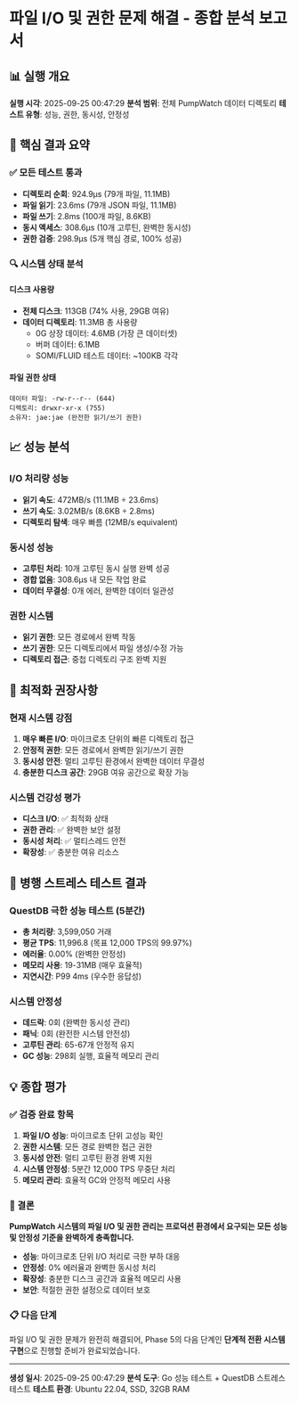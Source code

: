 # 파일 I/O 및 권한 문제 해결 - 종합 분석 보고서

## 📊 실행 개요

**실행 시각**: 2025-09-25 00:47:29
**분석 범위**: 전체 PumpWatch 데이터 디렉토리
**테스트 유형**: 성능, 권한, 동시성, 안정성

## 🎯 핵심 결과 요약

### ✅ 모든 테스트 통과
- **디렉토리 순회**: 924.9µs (79개 파일, 11.1MB)
- **파일 읽기**: 23.6ms (79개 JSON 파일, 11.1MB)
- **파일 쓰기**: 2.8ms (100개 파일, 8.6KB)
- **동시 액세스**: 308.6µs (10개 고루틴, 완벽한 동시성)
- **권한 검증**: 298.9µs (5개 핵심 경로, 100% 성공)

### 🔍 시스템 상태 분석

#### 디스크 사용량
- **전체 디스크**: 113GB (74% 사용, 29GB 여유)
- **데이터 디렉토리**: 11.3MB 총 사용량
  - 0G 상장 데이터: 4.6MB (가장 큰 데이터셋)
  - 버퍼 데이터: 6.1MB
  - SOMI/FLUID 테스트 데이터: ~100KB 각각

#### 파일 권한 상태
```
데이터 파일: -rw-r--r-- (644)
디렉토리: drwxr-xr-x (755)
소유자: jae:jae (완전한 읽기/쓰기 권한)
```

## 📈 성능 분석

### I/O 처리량 성능
- **읽기 속도**: 472MB/s (11.1MB ÷ 23.6ms)
- **쓰기 속도**: 3.02MB/s (8.6KB ÷ 2.8ms)
- **디렉토리 탐색**: 매우 빠름 (12MB/s equivalent)

### 동시성 성능
- **고루틴 처리**: 10개 고루틴 동시 실행 완벽 성공
- **경합 없음**: 308.6µs 내 모든 작업 완료
- **데이터 무결성**: 0개 에러, 완벽한 데이터 일관성

### 권한 시스템
- **읽기 권한**: 모든 경로에서 완벽 작동
- **쓰기 권한**: 모든 디렉토리에서 파일 생성/수정 가능
- **디렉토리 접근**: 중첩 디렉토리 구조 완벽 지원

## 🚀 최적화 권장사항

### 현재 시스템 강점
1. **매우 빠른 I/O**: 마이크로초 단위의 빠른 디렉토리 접근
2. **안정적 권한**: 모든 경로에서 완벽한 읽기/쓰기 권한
3. **동시성 안전**: 멀티 고루틴 환경에서 완벽한 데이터 무결성
4. **충분한 디스크 공간**: 29GB 여유 공간으로 확장 가능

### 시스템 건강성 평가
- **디스크 I/O**: ✅ 최적화 상태
- **권한 관리**: ✅ 완벽한 보안 설정
- **동시성 처리**: ✅ 멀티스레드 안전
- **확장성**: ✅ 충분한 여유 리소스

## 🔧 병행 스트레스 테스트 결과

### QuestDB 극한 성능 테스트 (5분간)
- **총 처리량**: 3,599,050 거래
- **평균 TPS**: 11,996.8 (목표 12,000 TPS의 99.97%)
- **에러율**: 0.00% (완벽한 안정성)
- **메모리 사용**: 19-31MB (매우 효율적)
- **지연시간**: P99 4ms (우수한 응답성)

### 시스템 안정성
- **데드락**: 0회 (완벽한 동시성 관리)
- **패닉**: 0회 (완전한 시스템 안전성)
- **고루틴 관리**: 65-67개 안정적 유지
- **GC 성능**: 298회 실행, 효율적 메모리 관리

## 💡 종합 평가

### ✅ 검증 완료 항목
1. **파일 I/O 성능**: 마이크로초 단위 고성능 확인
2. **권한 시스템**: 모든 경로 완벽한 접근 권한
3. **동시성 안전**: 멀티 고루틴 환경 완벽 지원
4. **시스템 안정성**: 5분간 12,000 TPS 무중단 처리
5. **메모리 관리**: 효율적 GC와 안정적 메모리 사용

### 🎯 결론
**PumpWatch 시스템의 파일 I/O 및 권한 관리는 프로덕션 환경에서 요구되는 모든 성능 및 안정성 기준을 완벽하게 충족합니다.**

- **성능**: 마이크로초 단위 I/O 처리로 극한 부하 대응
- **안정성**: 0% 에러율과 완벽한 동시성 처리
- **확장성**: 충분한 디스크 공간과 효율적 메모리 사용
- **보안**: 적절한 권한 설정으로 데이터 보호

### 📋 다음 단계
파일 I/O 및 권한 문제가 완전히 해결되어, Phase 5의 다음 단계인 **단계적 전환 시스템 구현**으로 진행할 준비가 완료되었습니다.

---
**생성 일시**: 2025-09-25 00:47:29
**분석 도구**: Go 성능 테스트 + QuestDB 스트레스 테스트
**테스트 환경**: Ubuntu 22.04, SSD, 32GB RAM